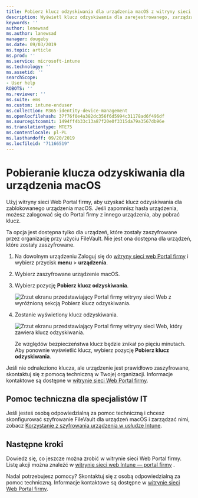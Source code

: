 ```yaml
---
title: Pobierz klucz odzyskiwania dla urządzenia macOS z witryny sieci Web Intune — Portal firmy
description: Wyświetl klucz odzyskiwania dla zarejestrowanego, zarządzanego urządzenia macOS.
keywords: ''
author: lenewsad
ms.author: lanewsad
manager: dougeby
ms.date: 09/03/2019
ms.topic: article
ms.prod: ''
ms.service: microsoft-intune
ms.technology: ''
ms.assetid: ''
searchScope:
- User help
ROBOTS: ''
ms.reviewer: ''
ms.suite: ems
ms.custom: intune-enduser
ms.collection: M365-identity-device-management
ms.openlocfilehash: 37f76f0e4a382dc356f6d5994c31178ad6f496df
ms.sourcegitcommit: 1494ff4b33c13a87f20e0f3315da79a3567db96e
ms.translationtype: MTE75
ms.contentlocale: pl-PL
ms.lasthandoff: 09/20/2019
ms.locfileid: "71166519"
---
```

# <a name="get-a-recovery-key-for-a-macos-device"></a>Pobieranie klucza odzyskiwania dla urządzenia macOS

Użyj witryny sieci Web Portal firmy, aby uzyskać klucz odzyskiwania dla zablokowanego urządzenia macOS. Jeśli zapomnisz hasła urządzenia, możesz zalogować się do Portal firmy z innego urządzenia, aby pobrać klucz.  

Ta opcja jest dostępna tylko dla urządzeń, które zostały zaszyfrowane przez organizację przy użyciu FileVault. Nie jest ona dostępna dla urządzeń, które zostały zaszyfrowane.

1. Na dowolnym urządzeniu Zaloguj się do [witryny sieci web Portal firmy](https://portal.manage.microsoft.com) i wybierz przycisk **menu** > **urządzenia**.  
2. Wybierz zaszyfrowane urządzenie macOS.  
3. Wybierz pozycję **Pobierz klucz odzyskiwania**.  

    ![Zrzut ekranu przedstawiający Portal firmy witryny sieci Web z wyróżnioną sekcją Pobierz klucz odzyskiwania.](./media/1907-recovery2-cpweb-intune.PNG)  

4. Zostanie wyświetlony klucz odzyskiwania.

    ![Zrzut ekranu przedstawiający Portal firmy witryny sieci Web, który zawiera klucz odzyskiwania.](./media/1907-recovery-cpweb-intune.PNG)  

    Ze względów bezpieczeństwa klucz będzie znikał po pięciu minutach. Aby ponownie wyświetlić klucz, wybierz pozycję **Pobierz klucz odzyskiwania**.

Jeśli nie odnaleziono klucza, ale urządzenie jest prawidłowo zaszyfrowane, skontaktuj się z pomocą techniczną w Twojej organizacji. Informacje kontaktowe są dostępne w [witrynie sieci Web Portal firmy](https://go.microsoft.com/fwlink/?linkid=2010980).  

## <a name="it-pro-support"></a>Pomoc techniczna dla specjalistów IT

Jeśli jesteś osobą odpowiedzialną za pomoc techniczną i chcesz skonfigurować szyfrowanie FileVault dla urządzeń macOS i zarządzać nimi, zobacz [Korzystanie z szyfrowania urządzenia w usłudze Intune](https://docs.microsoft.com/intune/encrypt-devices.md).

## <a name="next-steps"></a>Następne kroki

Dowiedz się, co jeszcze można zrobić w witrynie sieci Web Portal firmy. Listę akcji można znaleźć w [witrynie sieci web Intune — portal firmy](using-the-intune-company-portal-website.md) .  

Nadal potrzebujesz pomocy? Skontaktuj się z osobą odpowiedzialną za pomoc techniczną. Informacje kontaktowe są dostępne w [witrynie sieci Web Portal firmy](https://go.microsoft.com/fwlink/?linkid=2010980).  

